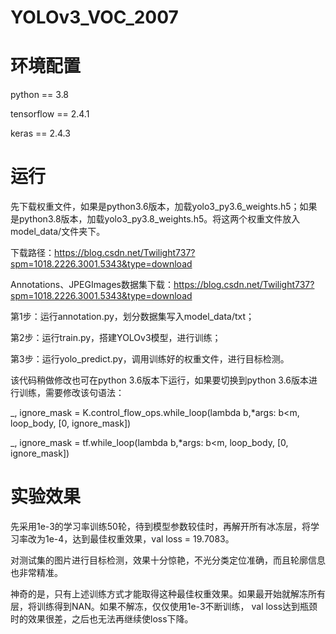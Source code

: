 # YOLOv3_VOC_2007

# 环境配置

python == 3.8

tensorflow == 2.4.1

keras == 2.4.3

# 运行

先下载权重文件，如果是python3.6版本，加载yolo3_py3.6_weights.h5；如果是python3.8版本，加载yolo3_py3.8_weights.h5。将这两个权重文件放入model_data/文件夹下。

下载路径：https://blog.csdn.net/Twilight737?spm=1018.2226.3001.5343&type=download

Annotations、JPEGImages数据集下载：https://blog.csdn.net/Twilight737?spm=1018.2226.3001.5343&type=download

第1步：运行annotation.py，划分数据集写入model_data/txt；

第2步：运行train.py，搭建YOLOv3模型，进行训练；

第3步：运行yolo_predict.py，调用训练好的权重文件，进行目标检测。

该代码稍做修改也可在python 3.6版本下运行，如果要切换到python 3.6版本进行训练，需要修改该句语法：

 _, ignore_mask = K.control_flow_ops.while_loop(lambda b,*args: b<m, loop_body, [0, ignore_mask])
 
 _, ignore_mask = tf.while_loop(lambda b,*args: b<m, loop_body, [0, ignore_mask])


# 实验效果

先采用1e-3的学习率训练50轮，待到模型参数较佳时，再解开所有冰冻层，将学习率改为1e-4，达到最佳权重效果，val loss = 19.7083。

对测试集的图片进行目标检测，效果十分惊艳，不光分类定位准确，而且轮廓信息也非常精准。

神奇的是，只有上述训练方式才能取得这种最佳权重效果。如果最开始就解冻所有层，将训练得到NAN。如果不解冻，仅仅使用1e-3不断训练， val loss达到瓶颈时的效果很差，之后也无法再继续使loss下降。
